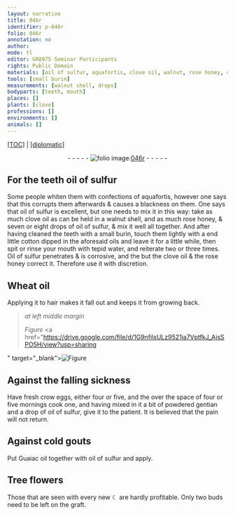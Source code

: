 ```yaml
---
layout: narrative
title: 046r
identifier: p-046r
folio: 046r
annotation: no
author:
mode: tl
editor: GR8975 Seminar Participants
rights: Public Domain
materials: [oil of sulfur, aquafortis, clove oil, walnut, rose honey, cotton, oils, tepid water, Oil of sulfur, Wheat oil, crow eggs, gentian, Guaiac oil]
tools: [small burin]
measurements: [walnut shell, drops]
bodyparts: [teeth, mouth]
places: []
plants: [clove]
professions: []
environments: []
animals: []
---
```


 <p><a href="{{ site.baseurl }}/translation/">[TOC]</a> | <a href="{{ site.baseurl }}/texts/p-046r_tc/" target="_blank">[diplomatic]</a></p><div class="folio" align="center">- - - - - <a href="http://gallica.bnf.fr/ark:/12148/btv1b10500001g/f97.item" target="_blank"><img src="https://cu-mkp.github.io/2017-workshop-edition/assets/photo-icon.png" alt="folio image: " style="display:inline-block; margin-bottom:-3px;"/>046r</a> - - - - - </div>  
  

## For the <span class="bp">teeth</span> <span class="m">oil of sulfur</span>

 
Some people whiten them with confections of <span class="m">aquafortis</span>, however one says that this corrupts them afterwards & causes a blackness on them. One says that <span class="m">oil of sulfur</span> is excellent, but one needs to mix it in this way: take as much <span class="m"><span class="pa">clove</span> oil</span> as can be held in a <span class="ms"><span class="m">walnut</span> shell</span>, and as much <span class="m">rose honey</span>, & seven or eight <span class="ms">drops</span> of <span class="m">oil of sulfur</span>, & mix it well all together. And after having cleaned the <span class="bp">teeth</span> with a <span class="tl">small burin</span>, touch them lightly with a <span class="del">end</span> little <span class="m">cotton</span> dipped in the aforesaid <span class="m">oils</span> and leave it for a little while, then spit or rinse your <span class="bp">mouth</span> with <span class="m">tepid water</span>, and reiterate two or three times. <span class="m">Oil of sulfur</span> penetrates & is corrosive, <span class="del">and the</span> but the <span class="m"><span class="pa">clove</span> oil</span> & the <span class="m">rose honey</span> correct it. Therefore use it with discretion.
 
 
  

## <span class="m">Wheat oil</span>

 
Applying it to hair makes it fall out and keeps it from growing back.
 
 
> *at left middle margin*
> 
> 
>    
> *Figure*
> <a href="https://drive.google.com/file/d/1G9nfjlsULz9521ia7VptfkJ_AjsSPO5H/view?usp=sharing

" target="_blank"><img src="https://cu-mkp.github.io/GR8975-edition/assets/photo-icon.png" alt="Figure" style="display:inline-block; margin-bottom:-3px;"/></a>
 
 
  

## Against the falling sickness

 
Have fresh <span class="m">crow eggs</span>, either four or five, and <span class="del">the</span> over the space of four or five mornings cook one, and having mixed in it a bit of powdered <span class="m">gentian</span> and a drop of <span class="m">oil of sulfur</span>, give it to the patient. It is believed that the pain will not return.
 
 
  

## Against cold gouts

 
Put <span class="m">Guaiac oil</span> together with <span class="m">oil of sulfur</span> and apply.
 
 
  

## Tree flowers

 
Those that are seen with every new ☾ are hardly profitable. Only two buds need to be left on the graft.
 
 
